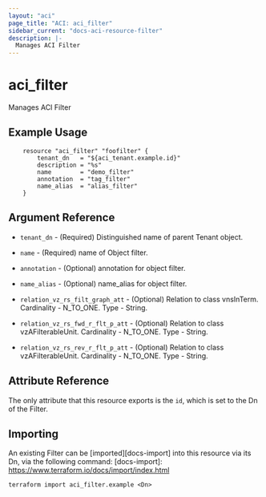 ```yaml
---
layout: "aci"
page_title: "ACI: aci_filter"
sidebar_current: "docs-aci-resource-filter"
description: |-
  Manages ACI Filter
---
```


# aci_filter #
Manages ACI Filter

## Example Usage ##

```hcl
	resource "aci_filter" "foofilter" {
		tenant_dn   = "${aci_tenant.example.id}"
		description = "%s"
		name        = "demo_filter"
		annotation  = "tag_filter"
		name_alias  = "alias_filter"
	}
```
## Argument Reference ##
* `tenant_dn` - (Required) Distinguished name of parent Tenant object.
* `name` - (Required) name of Object filter.
* `annotation` - (Optional) annotation for object filter.
* `name_alias` - (Optional) name_alias for object filter.

* `relation_vz_rs_filt_graph_att` - (Optional) Relation to class vnsInTerm. Cardinality - N_TO_ONE. Type - String.
                
* `relation_vz_rs_fwd_r_flt_p_att` - (Optional) Relation to class vzAFilterableUnit. Cardinality - N_TO_ONE. Type - String.
                
* `relation_vz_rs_rev_r_flt_p_att` - (Optional) Relation to class vzAFilterableUnit. Cardinality - N_TO_ONE. Type - String.
                


## Attribute Reference

The only attribute that this resource exports is the `id`, which is set to the
Dn of the Filter.

## Importing ##

An existing Filter can be [imported][docs-import] into this resource via its Dn, via the following command:
[docs-import]: https://www.terraform.io/docs/import/index.html


```
terraform import aci_filter.example <Dn>
```